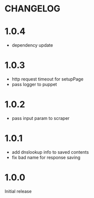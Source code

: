 CHANGELOG
=========
# 1.0.4

- dependency update

# 1.0.3

- http request timeout for setupPage
- pass logger to puppet

# 1.0.2

- pass input param to scraper

# 1.0.1

- add dnslookup info to saved contents
- fix bad name for response saving

# 1.0.0

Initial release
